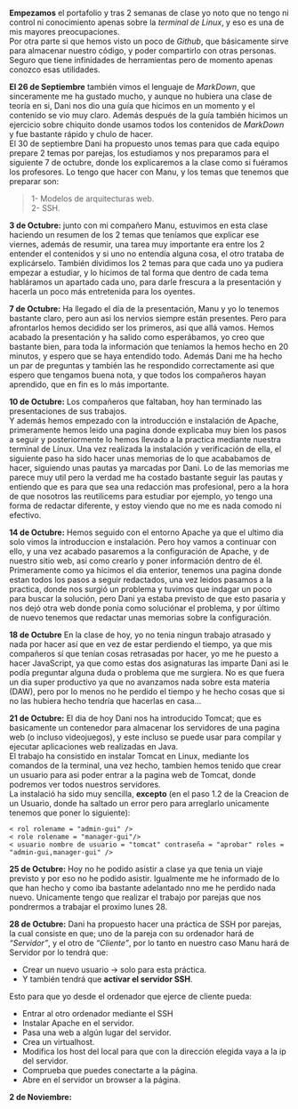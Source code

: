 **Empezamos** el portafolio y tras 2 semanas de clase yo noto que no tengo ni control ni conocimiento apenas sobre la _terminal de Linux_, y eso es una de mis mayores preocupaciones.  
Por otra parte si que hemos visto un poco de _Github_, que básicamente sirve para almacenar nuestro código, y poder compartirlo con otras personas. Seguro que tiene infinidades de herramientas pero de momento apenas conozco esas utilidades.

**El 26 de Septiembre** también vimos el lenguaje de _MarkDown_, que sinceramente me ha gustado mucho, y aunque no hubiera una clase de teoría en si, Dani nos dio una guía que hicimos en un momento y el contenido se vio muy claro. Además después de la guía también hicimos un ejercicio sobre chiquito donde usamos todos los contenidos de _MarkDown_ y fue bastante rápido y chulo de hacer.  
El 30 de septiembre Dani ha propuesto unos temas para que cada equipo prepare 2 temas por parejas, los estudiamos y nos preparamos para el siguiente 7 de octubre, donde los explicaremos a la clase como si fuéramos los profesores. Lo tengo que hacer con Manu, y los temas que tenemos que preparar son:
>1- Modelos de arquitecturas web.  
 2- SSH.

**3 de Octubre:** junto con mi compañero Manu, estuvimos en esta clase haciendo un resumen de los 2 temas que teníamos que explicar ese viernes, además de resumir, una tarea muy importante era entre los 2 entender el contenidos y si uno no entendía alguna cosa, el otro trataba de explicárselo.
También dividimos los 2 temas para que cada uno ya pudiera empezar a estudiar, y lo hicimos de tal forma que dentro de cada tema habláramos un apartado cada uno, para darle frescura a la presentación y hacerla un poco más entretenida para los oyentes.

**7 de Octubre:** Ha llegado el día de la presentación, Manu y yo lo tenemos bastante claro, pero aun asi los nervios siempre están presentes. Pero para afrontarlos hemos decidido ser los primeros, asi que allá vamos.
Hemos acabado la presentación y ha salido como esperábamos, yo creo que bastante bien, para toda la información que teníamos la hemos hecho en 20 minutos, y espero que se haya entendido todo. Además Dani me ha hecho un par de preguntas y también  las he respondido correctamente asi que espero que tengamos buena nota, y que todos los compañeros hayan aprendido, que en fin es lo más importante.

**10 de Octubre:** Los compañeros que faltaban, hoy han terminado las presentaciones de sus trabajos.  
Y además hemos empezado con la introducción e instalación de Apache, primeramente hemos leido una pagina donde explicaba muy bien los pasos a seguir y posteriormente lo hemos llevado a la practica mediante nuestra terminal de Línux. Una vez realizada la instalación y verificación de ella, el siguiente paso ha sido hacer unas memorias de lo que acababamos de hacer, siguiendo unas pautas ya marcadas por Dani. Lo de las memorias me parece muy util pero la verdad me ha costado bastante seguir las pautas y entiendo que es para que sea una redacción mas profesional, pero a la hora de que nosotros las reutilicems para estudiar por ejemplo, yo tengo una forma de redactar diferente, y estoy viendo que no me es nada comodo ni efectivo.

**14 de Octubre:** Hemos seguido con el entorno Apache ya que el ultimo dia solo vimos la introduccion e instalación. 
Pero hoy vamos a continuar con ello, y una vez acabado pasaremos a la configuración de Apache, y de nuestro sitio web, asi como crearlo y poner información dentro de él.  
Primeramente como ya hicimos el dia enterior, tenemos una pagina donde estan todos los pasos a seguir redactados, una vez leidos pasamos a la practica, donde nos surgió un problema y tuvimos que indagar un poco para buscar la solución, pero Dani ya estaba previsto de que esto pasaria y nos dejó otra web donde ponia como soluciónar el problema, y por último de nuevo tenemos que redactar unas memorias sobre la configuración.

**18 de Octubre** 
En la clase de hoy, yo no tenia ningun trabajo atrasado y nada por hacer así que en vez de estar perdiendo el tiempo, ya que mis compañeros sí que tenían cosas retrasadas por hacer, yo me he puesto a hacer JavaScript, ya que como estas dos asignaturas las imparte Dani asi le podía preguntar alguna duda o problema que me surgiera.
No es que fuera un dia super productivo ya que no avanzamos nada sobre esta materia (DAW), pero por lo menos no he perdido el tiempo y he hecho cosas que si no las hubiera hecho tendría que hacerlas en casa...

**21 de Octubre:** El dia de hoy Dani nos ha introducido Tomcat; que es basicamente un contenedor para almacenar los servidores de una pagina web (o incluso videojuegos), y este incluso se puede usar para compilar y ejecutar aplicaciones web realizadas en Java.  
El trabajo ha consistido en instalar Tomcat en Linux, mediante los comandos de la terminal, una vez hecho, tambien hemos tenido que crear un usuario para asi poder entrar a la pagina web de Tomcat, donde podremos ver todos nuestros servidores.  
La instalació ha sido muy sencilla, **excepto** (en el paso 1.2 de la Creacion de un Usuario, donde ha saltado un error pero para arreglarlo unicamente tenemos que poner lo siguiente):  
```
< rol rolename = "admin-gui" />  
< role rolename = "manager-gui"/>  
< usuario nombre de usuario = "tomcat" contraseña = "aprobar" roles = "admin-gui,manager-gui" />
```

**25 de Octubre:** 
Hoy no he podido asistir a clase ya que tenia un viaje previsto y por eso no he podido asistir. Igualmente me he informado de lo que han hecho y como iba bastante adelantado nno me he perdido nada nuevo. Unicamente tengo que realizar el trabajo por parejas que nos pondrermos a trabajar el proximo lunes 28.

**28 de Octubre:** 
Dani ha propuesto hacer una práctica de SSH por parejas, la cual consiste en que; uno de la pareja con su ordenador hará de _“Servidor”_, y el otro de _“Cliente”_, por lo tanto en nuestro caso Manu hará de Servidor por lo tendrá que:
- Crear un nuevo usuario -> solo para esta práctica.
- Y también tendrá que **activar el servidor SSH**.

 Esto para que yo desde el ordenador que ejerce de cliente pueda: 
- Entrar al otro ordenador mediante el SSH
- Instalar Apache en el servidor.
- Pasa una web a algún lugar del servidor.
- Crea un virtualhost.
- Modifica los host del local para que con la dirección elegida vaya a la ip del servidor.
- Comprueba que puedes conectarte a la página.
- Abre en el servidor un browser a la página.

**2 de Noviembre:** 

